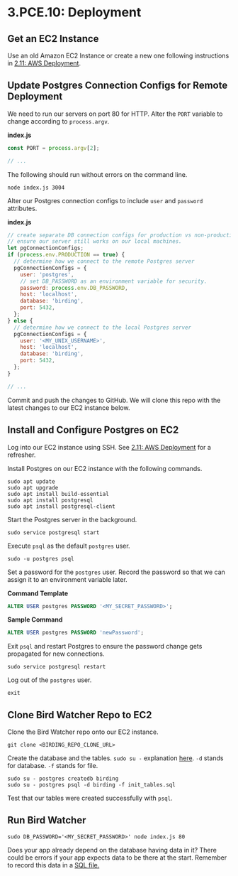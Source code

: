 # 3.PCE.10: Deployment

## Get an EC2 Instance

Use an old Amazon EC2 Instance or create a new one following instructions in [2.11: AWS Deployment](../../2-back-end-basics/2.11-aws-deployment.md).

## Update Postgres Connection Configs for Remote Deployment

We need to run our servers on port 80 for HTTP. Alter the `PORT` variable to change according to `process.argv`.

**index.js**

```javascript
const PORT = process.argv[2];

// ...
```

The following should run without errors on the command line.

```text
node index.js 3004
```

Alter our Postgres connection configs to include `user` and `password` attributes.

**index.js**

```javascript
// create separate DB connection configs for production vs non-production environments.
// ensure our server still works on our local machines.
let pgConnectionConfigs;
if (process.env.PRODUCTION == true) {
  // determine how we connect to the remote Postgres server
  pgConnectionConfigs = {
    user: 'postgres',
    // set DB_PASSWORD as an environment variable for security.
    password: process.env.DB_PASSWORD,
    host: 'localhost',
    database: 'birding',
    port: 5432,
  };
} else {
  // determine how we connect to the local Postgres server
  pgConnectionConfigs = {
    user: '<MY_UNIX_USERNAME>',
    host: 'localhost',
    database: 'birding',
    port: 5432,
  };
}

// ...
```

Commit and push the changes to GitHub. We will clone this repo with the latest changes to our EC2 instance below.

## Install and Configure Postgres on EC2

Log into our EC2 instance using SSH. See [2.11: AWS Deployment](../../2-back-end-basics/2.11-aws-deployment.md#ssh-log-in) for a refresher.

Install Postgres on our EC2 instance with the following commands.

```text
sudo apt update
sudo apt upgrade
sudo apt install build-essential
sudo apt install postgresql
sudo apt install postgresql-client
```

Start the Postgres server in the background.

```text
sudo service postgresql start
```

Execute `psql` as the default `postgres` user.

```text
sudo -u postgres psql
```

Set a password for the `postgres` user. Record the password so that we can assign it to an environment variable later.

**Command Template**

```sql
ALTER USER postgres PASSWORD '<MY_SECRET_PASSWORD>';
```

**Sample Command**

```sql
ALTER USER postgres PASSWORD 'newPassword';
```

Exit `psql` and restart Postgres to ensure the password change gets propagated for new connections.

```text
sudo service postgresql restart
```

Log out of the `postgres` user.

```text
exit
```

## Clone Bird Watcher Repo to EC2

Clone the Bird Watcher repo onto our EC2 instance.

```text
git clone <BIRDING_REPO_CLONE_URL>
```

Create the database and the tables. `sudo su -` explanation [here](https://askubuntu.com/questions/376199/sudo-su-vs-sudo-i-vs-sudo-bin-bash-when-does-it-matter-which-is-used). `-d` stands for database. `-f` stands for file.

```text
sudo su - postgres createdb birding
sudo su - postgres psql -d birding -f init_tables.sql
```

Test that our tables were created successfully with `psql`.

## Run Bird Watcher

```text
sudo DB_PASSWORD='<MY_SECRET_PASSWORD>' node index.js 80
```

Does your app already depend on the database having data in it? There could be errors if your app expects data to be there at the start. Remember to record this data in a [SQL file.](../3.5-sql-applications/3.5.7-database-setup.md)

